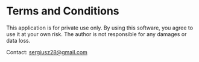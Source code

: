 # Terms and Conditions

This application is for private use only.
By using this software, you agree to use it at your own risk.
The author is not responsible for any damages or data loss.

Contact: sergiusz28@gmail.com
